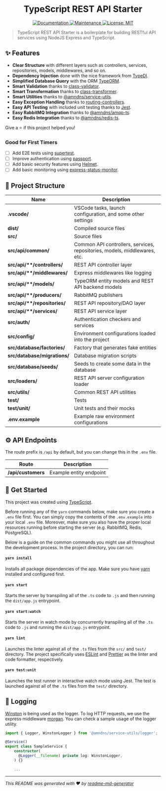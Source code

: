 <h1 align="center">TypeScript REST API Starter</h1>
<p align="center">
  <a href="https://github.com/amndns/ts-rest-starter/blob/main/README.md" target="_blank">
    <img alt="Documentation" src="https://img.shields.io/badge/documentation-yes-brightgreen.svg" />
  </a>
  <a href="https://github.com/amndns/ts-rest-starter/graphs/commit-activity" target="_blank">
    <img alt="Maintenance" src="https://img.shields.io/badge/Maintained%3F-yes-green.svg" />
  </a>
  <a href="https://github.com/amndns/ts-rest-starter/blob/main/LICENSE" target="_blank">
    <img alt="License: MIT" src="https://img.shields.io/badge/License-MIT-green.svg" />
  </a>
</p>

> TypeScript REST API Starter is a boilerplate for building RESTful API services using NodeJS Express and TypeScript.

## ✨ Features

- **Clear Structure** with different layers such as controllers, services, repositories, models, middlewares, and so on.
- **Dependency Injection** done with the nice framework from [TypeDI](https://github.com/pleerock/typedi).
- **Simplified Database Query** with the ORM [TypeORM](https://github.com/typeorm/typeorm).
- **Smart Validation** thanks to [class-validator](https://github.com/typestack/class-validator).
- **Smart Transformation** thanks to [class-transformer](https://github.com/typestack/class-transformer).
- **Smart Utilities** thanks to [@amndns/service-utils](https://github.com/amndns/service-utils).
- **Easy Exception Handling** thanks to [routing-controllers](https://github.com/typestack/routing-controllers).
- **Easy API Testing** with included unit testing thanks to [Jest](https://facebook.github.io/jest).
- **Easy RabbitMQ Integration** thanks to [@amndns/amqp-ts](https://github.com/amndns/amqp-ts).
- **Easy Redis Integration** thanks to [@amndns/redis-ts](https://github.com/amndns/redis-ts).

Give a ⭐️ if this project helped you!

### Good for First Timers

- [ ] Add E2E tests using [supertest](https://github.com/visionmedia/supertest).
- [ ] Improve authentication using [passport](https://github.com/jaredhanson/passport).
- [ ] Add basic security features using [Helmet](https://helmetjs.github.io/).
- [ ] Add basic monitoring using [express-status-monitor](https://github.com/RafalWilinski/express-status-monitor).

## 🔬 Project Structure

| Name                              | Description |
| --------------------------------- | ----------- |
| **.vscode/**                      | VSCode tasks, launch configuration, and some other settings |
| **dist/**                         | Compiled source files |
| **src/**                          | Source files |
| **src/api/common/**               | Common API controllers, services, repositories, models, middlewares, etc. |
| **src/api/\*\*/controllers/**     | REST API controller layer |
| **src/api/\*\*/middlewares/**     | Express middlewares like logging |
| **src/api/\*\*/models/**          | TypeORM entity models and REST API backend models |
| **src/api/\*\*/producers/**       | RabbitMQ publishers |
| **src/api/\*\*/repositories/**    | REST API repository/DAO layer |
| **src/api/\*\*/services/**        | REST API service layer |
| **src/auth/**                     | Authentication checkers and services |
| **src/config/**                   | Environment configurations loaded into the project |
| **src/database/factories/**       | Factory that generates fake entities |
| **src/database/migrations/**      | Database migration scripts |
| **src/database/seeds/**           | Seeds to create some data in the database |
| **src/loaders/**                  | REST API server configuration loader |
| **src/utils/**                    | Common REST API utilities |
| **test/**                         | Tests |
| **test/unit/**                    | Unit tests and their mocks |
| **.env.example**                  | Example raw environment configurations |

## ⚙️ API Endpoints

The route prefix is `/api` by default, but you can change this in the `.env` file.

| Route          | Description |
| -------------- | ----------- |
| **/api/customers** | Example entity endpoint |

## 🚀 Get Started

This project was created using [TypeScript](https://www.typescriptlang.org/).

Before running any of the `yarn` commands below, make sure you create a `.env` file first. You can simply copy the contents of the `.env.example` into your local `.env` file. Moreover, make sure you also have the proper local resources running before starting the server (e.g. RabbitMQ, Redis, PostgreSQL).

Below is a guide on the common commands you might use all throughout the development process. In the project directory, you can run:

#### `yarn install`

Installs all package dependencies of the app. Make sure you have [yarn](https://yarnpkg.com/) installed and configured first.

#### `yarn start`

Starts the server by transpiling all of the `.ts` code to `.js` and then running the `dist/app.js` entrypoint.

#### `yarn start:watch`

Starts the server in watch mode by concurrently transpiling all of the `.ts` code to `.js` and running the `dist/app.js` entrypoint.

#### `yarn lint`

Launches the linter against all of the `.ts` files from the `src/` and `test/` directory. The project specifically uses [ESLint](https://eslint.org/) and [Prettier](https://prettier.io/) as the linter and code formatter, respectively.

#### `yarn test:unit`

Launches the test runner in interactive watch mode using Jest. The test is launched against all of the `.ts` files from the `test/` directory.

## 📑 Logging

[Winston](https://github.com/winstonjs/winston) is being used as the logger. To log HTTP requests, we use the express middleware [morgan](https://github.com/expressjs/morgan). You can check a sample usage of the logger utility.

```typescript
import { Logger, WinstonLogger } from '@amndns/service-utils/logger';

@Service()
export class SampleService {
    constructor(
      @Logger(__filename) private log: WinstonLogger,
    ) {}

    ...
```

***
_This README was generated with ❤️ by [readme-md-generator](https://github.com/kefranabg/readme-md-generator)_